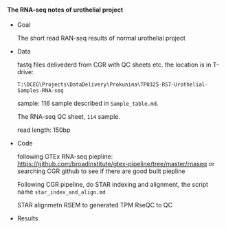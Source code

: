 #### The RNA-seq notes of urothelial project
- Goal
  
  The short read RAN-seq results of normal urothelial project 
- Data
  
  fastq files delivederd from CGR with QC sheets etc. the location is in T-drive:
  
  `T:\DCEG\Projects\DataDelivery\Prokunina\TP0325-RS7-Urothelial-Samples-RNA-seq`
  
  sample: 116 sample described in `Sample_table.md`.
  
  The RNA-seq QC sheet, `114` sample.
  
  read length: 150bp

- Code
  
  following GTEx RNA-seq piepline: https://github.com/broadinstitute/gtex-pipeline/tree/master/rnaseq
  or searching CGR github to see if there are good built piepline

  Following CGR pipeline, do STAR indexing and alignment, the script name `star_index_and_align.md`
  
  STAR alignmetn
  RSEM to generated TPM
  RseQC to QC
  
- Results
